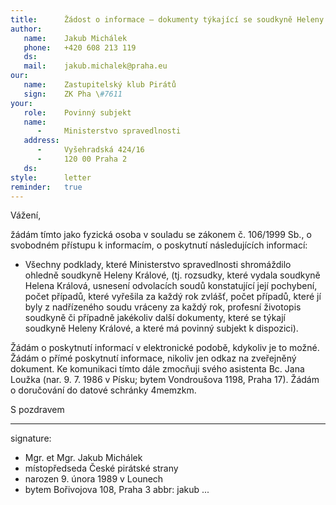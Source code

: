 ```yaml
---
title:      Žádost o informace – dokumenty týkající se soudkyně Heleny Králové
author:
   name:    Jakub Michálek
   phone:   +420 608 213 119
   ds:      
   mail:    jakub.michalek@praha.eu
our:
   name:    Zastupitelský klub Pirátů
   sign:    ZK Pha \#7611
your:
   role:    Povinný subjekt
   name:    
      -     Ministerstvo spravedlnosti
   address:
      -     Vyšehradská 424/16
      -     120 00 Praha 2
   ds:      
style:      letter
reminder:   true
---
```


Vážení,

žádám tímto jako fyzická osoba v souladu se zákonem č. 106/1999 Sb., o svobodném přístupu k informacím, o poskytnutí následujících informací: 

* Všechny podklady, které Ministerstvo spravedlnosti shromáždilo ohledně soudkyně Heleny Králové, (tj. rozsudky, které vydala soudkyně Helena Králová, usnesení odvolacích soudů konstatující její pochybení, počet případů, které vyřešila za každý rok zvlášť, počet případů, které jí byly z nadřízeného soudu vráceny za každý rok, profesní životopis soudkyně či případně jakékoliv další dokumenty, které se týkají soudkyně Heleny Králové, a které má povinný subjekt k dispozici).

Žádám o poskytnutí informací v elektronické podobě, kdykoliv je to možné. Žádám o přímé poskytnutí informace, nikoliv jen odkaz na zveřejněný dokument. Ke komunikaci tímto dále zmocňuji svého asistenta Bc. Jana Loužka (nar. 9. 7. 1986 v Písku; bytem Vondroušova 1198, Praha 17). Žádám o doručování do datové schránky 4memzkm.

S pozdravem

---
signature: 
  - Mgr. et Mgr. Jakub Michálek
  - místopředseda České pirátské strany
  - narozen 9. února 1989 v Lounech
  - bytem Bořivojova 108, Praha 3
abbr:       jakub
...
